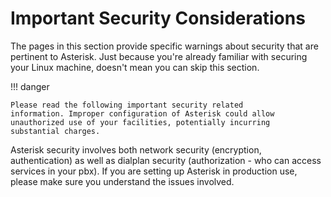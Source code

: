 # Important Security Considerations

The pages in this section provide specific warnings about security
that are pertinent to Asterisk. Just because you're already familiar
with securing your Linux machine, doesn't mean you can skip this
section.

!!! danger

    Please read the following important security related
    information. Improper configuration of Asterisk could allow
    unauthorized use of your facilities, potentially incurring
    substantial charges.

Asterisk security involves both network security (encryption,
authentication) as well as dialplan security (authorization - who can
access services in your pbx). If you are setting up Asterisk in
production use, please make sure you understand the issues involved.

